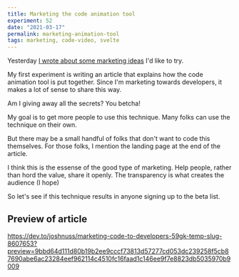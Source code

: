```yaml
---
title: Marketing the code animation tool
experiment: 52
date: "2021-03-17"
permalink: marketing-animation-tool
tags: marketing, code-video, svelte
---
```


Yesterday [I wrote about some marketing ideas](/posts/marketing-experiments) I'd like to try.

My first experiment is writing an article that explains how the code animation tool is put together. Since I'm marketing towards developers, it makes a lot of sense to share this way.

Am I giving away all the secrets? You betcha!

My goal is to get more people to use this technique. Many folks can use the technique on their own.

But there may be a small handful of folks that don't want to code this themselves. For those folks, I mention the landing page at the end of the article.

I think this is the essense of the good type of marketing. Help people, rather than hord the value, share it openly. The transparency is what creates the audience (I hope)

So let's see if this technique results in anyone signing up to the beta list.

## Preview of article

https://dev.to/joshnuss/marketing-code-to-developers-59gk-temp-slug-8607653?preview=9bbd64d111d80b19b2ee9cccf73813d57277cd053dc239258f5cb87690abe6ac23284eef962114c4510fc16faad1c146ee9f7e8823db5035970b9009

